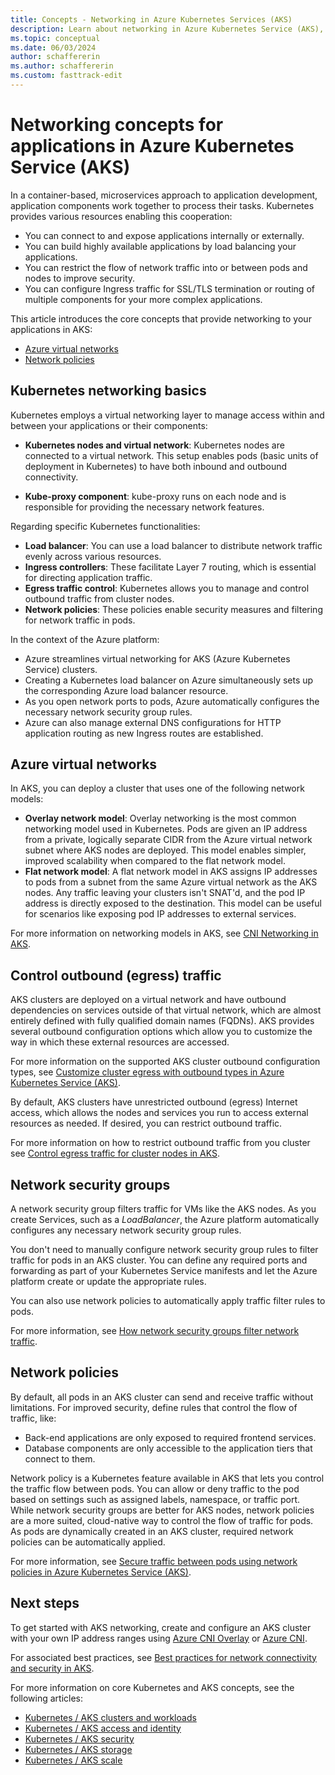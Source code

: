 ```yaml
---
title: Concepts - Networking in Azure Kubernetes Services (AKS)
description: Learn about networking in Azure Kubernetes Service (AKS), including kubenet and Azure CNI networking, ingress controllers, load balancers, and static IP addresses.
ms.topic: conceptual
ms.date: 06/03/2024
author: schaffererin
ms.author: schaffererin
ms.custom: fasttrack-edit
---
```


# Networking concepts for applications in Azure Kubernetes Service (AKS)

In a container-based, microservices approach to application development, application components work together to process their tasks. Kubernetes provides various resources enabling this cooperation:

- You can connect to and expose applications internally or externally.
- You can build highly available applications by load balancing your applications.
- You can restrict the flow of network traffic into or between pods and nodes to improve security.
- You can configure Ingress traffic for SSL/TLS termination or routing of multiple components for your more complex applications.

This article introduces the core concepts that provide networking to your applications in AKS:

- [Azure virtual networks](#azure-virtual-networks)
- [Network policies](#network-policies)

## Kubernetes networking basics

Kubernetes employs a virtual networking layer to manage access within and between your applications or their components:

- **Kubernetes nodes and virtual network**: Kubernetes nodes are connected to a virtual network. This setup enables pods (basic units of deployment in Kubernetes) to have both inbound and outbound connectivity.

- **Kube-proxy component**: kube-proxy runs on each node and is responsible for providing the necessary network features.

Regarding specific Kubernetes functionalities:

- **Load balancer**: You can use a load balancer to distribute network traffic evenly across various resources.
- **Ingress controllers**: These facilitate Layer 7 routing, which is essential for directing application traffic.
- **Egress traffic control**: Kubernetes allows you to manage and control outbound traffic from cluster nodes.
- **Network policies**: These policies enable security measures and filtering for network traffic in pods.

In the context of the Azure platform:

- Azure streamlines virtual networking for AKS (Azure Kubernetes Service) clusters.
- Creating a Kubernetes load balancer on Azure simultaneously sets up the corresponding Azure load balancer resource.
- As you open network ports to pods, Azure automatically configures the necessary network security group rules.
- Azure can also manage external DNS configurations for HTTP application routing as new Ingress routes are established.

## Azure virtual networks

In AKS, you can deploy a cluster that uses one of the following network models:

* **Overlay network model**: Overlay networking is the most common networking model used in Kubernetes. Pods are given an IP address from a private, logically separate CIDR from the Azure virtual network subnet where AKS nodes are deployed. This model enables simpler, improved scalability when compared to the flat network model.
* **Flat network model**: A flat network model in AKS assigns IP addresses to pods from a subnet from the same Azure virtual network as the AKS nodes. Any traffic leaving your clusters isn't SNAT'd, and the pod IP address is directly exposed to the destination. This model can be useful for scenarios like exposing pod IP addresses to external services.

For more information on networking models in AKS, see [CNI Networking in AKS][network-cni-overview].

## Control outbound (egress) traffic

AKS clusters are deployed on a virtual network and have outbound dependencies on services outside of that virtual network, which are almost entirely defined with fully qualified domain names (FQDNs). AKS provides several outbound configuration options which allow you to customize the way in which these external resources are accessed. 

For more information on the supported AKS cluster outbound configuration types, see [Customize cluster egress with outbound types in Azure Kubernetes Service (AKS)](./egress-outboundtype).

By default, AKS clusters have unrestricted outbound (egress) Internet access, which allows the nodes and services you run to access external resources as needed. If desired, you can restrict outbound traffic.

For more information on how to restrict outbound traffic from you cluster see [Control egress traffic for cluster nodes in AKS][limit-egress].

## Network security groups

A network security group filters traffic for VMs like the AKS nodes. As you create Services, such as a *LoadBalancer*, the Azure platform automatically configures any necessary network security group rules.

You don't need to manually configure network security group rules to filter traffic for pods in an AKS cluster. You can define any required ports and forwarding as part of your Kubernetes Service manifests and let the Azure platform create or update the appropriate rules.

You can also use network policies to automatically apply traffic filter rules to pods.

For more information, see [How network security groups filter network traffic][nsg-traffic].

## Network policies

By default, all pods in an AKS cluster can send and receive traffic without limitations. For improved security, define rules that control the flow of traffic, like:

- Back-end applications are only exposed to required frontend services.
- Database components are only accessible to the application tiers that connect to them.

Network policy is a Kubernetes feature available in AKS that lets you control the traffic flow between pods. You can allow or deny traffic to the pod based on settings such as assigned labels, namespace, or traffic port. While network security groups are better for AKS nodes, network policies are a more suited, cloud-native way to control the flow of traffic for pods. As pods are dynamically created in an AKS cluster, required network policies can be automatically applied.

For more information, see [Secure traffic between pods using network policies in Azure Kubernetes Service (AKS)][use-network-policies].

## Next steps

To get started with AKS networking, create and configure an AKS cluster with your own IP address ranges using [Azure CNI Overlay][azure-cni-overlay] or [Azure CNI][aks-configure-advanced-networking].

For associated best practices, see [Best practices for network connectivity and security in AKS][operator-best-practices-network].

For more information on core Kubernetes and AKS concepts, see the following articles:

- [Kubernetes / AKS clusters and workloads][aks-concepts-clusters-workloads]
- [Kubernetes / AKS access and identity][aks-concepts-identity]
- [Kubernetes / AKS security][aks-concepts-security]
- [Kubernetes / AKS storage][aks-concepts-storage]
- [Kubernetes / AKS scale][aks-concepts-scale]

<!-- IMAGES -->
[aks-loadbalancer]: ./media/concepts-network/aks-loadbalancer.png
[advanced-networking-diagram]: ./media/concepts-network/advanced-networking-diagram.png
[aks-ingress]: ./media/concepts-network/aks-ingress.png

<!-- LINKS - External -->
[cni-networking]: https://github.com/Azure/azure-container-networking/blob/master/docs/cni.md

<!-- LINKS - Internal -->
[aks-configure-kubenet-networking]: configure-kubenet.md
[aks-configure-advanced-networking]: configure-azure-cni.md
[aks-concepts-clusters-workloads]: concepts-clusters-workloads.md
[aks-concepts-security]: concepts-security.md
[aks-concepts-scale]: concepts-scale.md
[aks-concepts-storage]: concepts-storage.md
[aks-concepts-identity]: concepts-identity.md
[agic-overview]: ../application-gateway/ingress-controller-overview.md
[network-cni-overview]: concepts-network-cni-overview.md
[configure-azure-cni-dynamic-ip-allocation]: configure-azure-cni-dynamic-ip-allocation.md
[use-network-policies]: use-network-policies.md
[operator-best-practices-network]: operator-best-practices-network.md
[limit-egress]: limit-egress-traffic.md
[k8s-ingress]: https://kubernetes.io/docs/concepts/services-networking/ingress/
[ip-preservation]: https://techcommunity.microsoft.com/t5/fasttrack-for-azure/how-client-source-ip-preservation-works-for-loadbalancer/ba-p/3033722#:~:text=Enable%20Client%20source%20IP%20preservation%201%20Edit%20loadbalancer,is%20the%20same%20as%20the%20source%20IP%20%28srjumpbox%29.
[nsg-traffic]: /azure/virtual-network/network-security-group-how-it-works
[azure-cni-aks]: configure-azure-cni.md
[azure-cni-overlay]: azure-cni-overlay.md
[azure-cni-overlay-limitations]: azure-cni-overlay.md#limitations-with-azure-cni-overlay
[azure-cni-powered-by-cilium]: azure-cni-powered-by-cilium.md
[azure-cni-powered-by-cilium-limitations]: azure-cni-powered-by-cilium.md#limitations
[use-byo-cni]: use-byo-cni.md

